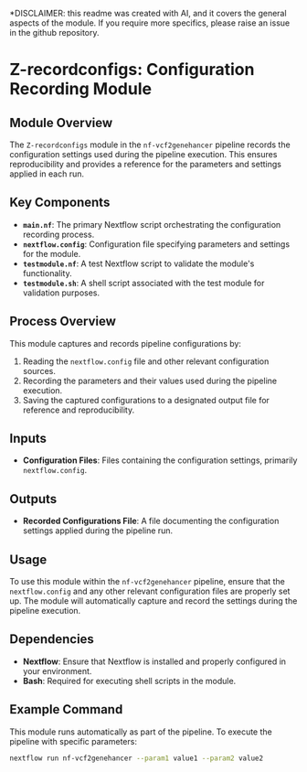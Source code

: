 *DISCLAIMER: this readme was created with AI, and it covers the general aspects of the module. If you require more specifics, please raise an issue in the github repository.  
  
# Z-recordconfigs: Configuration Recording Module

## Module Overview

The `Z-recordconfigs` module in the `nf-vcf2genehancer` pipeline records the configuration settings used during the pipeline execution. This ensures reproducibility and provides a reference for the parameters and settings applied in each run.

## Key Components

- **`main.nf`**: The primary Nextflow script orchestrating the configuration recording process.
- **`nextflow.config`**: Configuration file specifying parameters and settings for the module.
- **`testmodule.nf`**: A test Nextflow script to validate the module's functionality.
- **`testmodule.sh`**: A shell script associated with the test module for validation purposes.

## Process Overview

This module captures and records pipeline configurations by:

1. Reading the `nextflow.config` file and other relevant configuration sources.
2. Recording the parameters and their values used during the pipeline execution.
3. Saving the captured configurations to a designated output file for reference and reproducibility.

## Inputs

- **Configuration Files**: Files containing the configuration settings, primarily `nextflow.config`.

## Outputs

- **Recorded Configurations File**: A file documenting the configuration settings applied during the pipeline run.

## Usage

To use this module within the `nf-vcf2genehancer` pipeline, ensure that the `nextflow.config` and any other relevant configuration files are properly set up. The module will automatically capture and record the settings during the pipeline execution.

## Dependencies

- **Nextflow**: Ensure that Nextflow is installed and properly configured in your environment.
- **Bash**: Required for executing shell scripts in the module.

## Example Command

This module runs automatically as part of the pipeline. To execute the pipeline with specific parameters:

```bash
nextflow run nf-vcf2genehancer --param1 value1 --param2 value2
